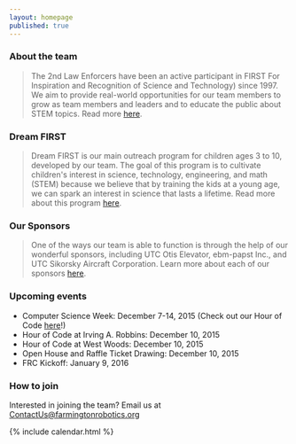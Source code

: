 ```yaml
---
layout: homepage
published: true
---
```

### About the team

>The 2nd Law Enforcers have been an active participant in FIRST For Inspiration and Recognition of Science and Technology) since 1997. We aim to provide real-world opportunities for our team members to grow as team members and leaders and to educate the public about STEM topics. Read more [here](http://farmingtonrobotics.org/about).

### Dream FIRST

>Dream FIRST is our main outreach program for children ages 3 to 10, developed by our team. The goal of this program is to cultivate children's interest in science, technology, engineering, and math (STEM) because we believe that by training the kids at a young age, we can spark an interest in science that lasts a lifetime. Read more about this program [here](http://farmingtonrobotics.org/dreamfirst).

### Our Sponsors

>One of the ways our team is able to function is through the help of our wonderful sponsors, including UTC Otis Elevator, ebm-papst Inc., and UTC Sikorsky Aircraft Corporation. Learn more about each of our sponsors [here](http://farmingtonrobotics.org/sponsors).

### Upcoming events
- Computer Science Week: December 7-14, 2015 (Check out our Hour of Code [here](http://farmingtonrobotics.org/hofc)!)
- Hour of Code at Irving A. Robbins: December 10, 2015
- Hour of Code at West Woods: December 10, 2015
- Open House and Raffle Ticket Drawing: December 10, 2015
- FRC Kickoff: January 9, 2016

### How to join

Interested in joining the team? Email us at <ContactUs@farmingtonrobotics.org>

{% include calendar.html %}
